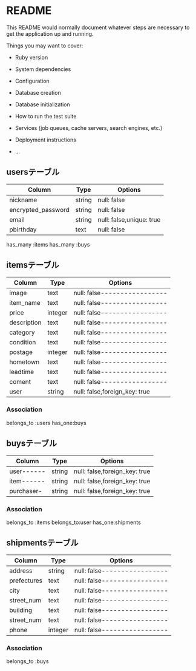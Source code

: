 # README

This README would normally document whatever steps are necessary to get the
application up and running.

Things you may want to cover:

* Ruby version

* System dependencies

* Configuration

* Database creation

* Database initialization

* How to run the test suite

* Services (job queues, cache servers, search engines, etc.)

* Deployment instructions

* ...


## usersテーブル
| Column             | Type   | Options                  |
| ------------------ | ------ | ------------------------ |
| nickname           | string | null: false              |
| encrypted_password | string | null: false              |
| email              | string | null: false,unique: true |
| pbirthday          | text   | null: false              |

has_many :items
has_many :buys

## itemsテーブル
| Column     | Type   | Options                      |
| ---------- | ------ | ---------------------------- |
|image       | text   | null: false----------------- |
|item_name   | text   | null: false----------------- |
|price       | integer| null: false----------------- |
|description | text   | null: false----------------- |
|category    | text   | null: false----------------- |
|condition   | text   | null: false----------------- |
|postage     | integer| null: false----------------- |
|hometown    | text   | null: false----------------- |
|leadtime    | text   | null: false----------------- |
|coment      | text   | null: false----------------- |
|user        | string | null: false,foreign_key: true|

### Association
belongs_to :users
has_one:buys

## buysテーブル
| Column     | Type   | Options                      |
| ---------- | ------ | ---------------------------- |
| user------ | string | null: false,foreign_key: true|
| item------ | string | null: false,foreign_key: true|
| purchaser- | string | null: false,foreign_key: true|

### Association
belongs_to :items
belongs_to:user
has_one:shipments

## shipmentsテーブル
| Column      | Type    | Options                      |
| ----------- | ------  | ---------------------------- |
| address     | string  | null: false----------------- |
| prefectures | text    | null: false----------------- |
| city        | text    | null: false----------------- |
| street_num  | text    | null: false----------------- |
| building    | text    | null: false----------------- |
| street_num  | text    | null: false----------------- |
| phone       | integer | null: false----------------- |

### Association
belongs_to :buys